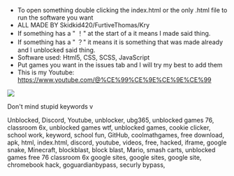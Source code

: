 * To open something double clicking the index.html or the only .html file to run the software you want
* ALL MADE BY Skidkid420/FurtiveThomas/Kry
* If something has a " ！" at the start of a it means I made said thing.
* If something has a " ？" it means it is something that was made already and I unblocked said thing.
* Software used: Html5, CSS, SCSS, JavaScript
* Put games you want in the issues tab and I will try my best to add them
* This is my Youtube: https://www.youtube.com/@%CE%99%CE%9E%CE%9E%CE%99

![](https://komarev.com/ghpvc/?username=furtivethomas&style=plastic)



Don't mind stupid keywords 
v


Unblocked, Discord, Youtube, unblocker, ubg365, unblocked games 76, classroom 6x, unblocked games wtf, unblocked games, cookie clicker, school work, keyword, school fun, GitHub, coolmathgames, free download, apk, html, index.html, discord, youtube, videos, free, hacked, iframe, google snake, Minecraft, blockblast, block blast, Mario, smash carts, unblocked games free 76 classroom 6x google sites, google sites, google site, chromebook hack, goguardianbypass, securly bypass,

<meta name="description" content="Unblocked, Discord, Youtube, unblocker, ubg365, unblocked games 76, classroom 6x, unblocked games wtf, unblocked games, cookie clicker, school work, keyword, school fun, GitHub, coolmathgames, free download, apk, html, index.html, discord, youtube, videos, free, hacked, iframe, google snake, Minecraft, blockblast, block blast, Mario, smash carts, unblocked games free 76 classroom 6x google sites, google sites, google site, rammerhead, nettleweb, chromebook-hack, goguardianbypass, securly-bypass, Coleman has a 3inch SWC">
